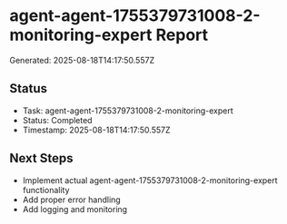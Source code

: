 # agent-agent-1755379731008-2-monitoring-expert Report

Generated: 2025-08-18T14:17:50.557Z

## Status
- Task: agent-agent-1755379731008-2-monitoring-expert
- Status: Completed
- Timestamp: 2025-08-18T14:17:50.557Z

## Next Steps
- Implement actual agent-agent-1755379731008-2-monitoring-expert functionality
- Add proper error handling
- Add logging and monitoring
